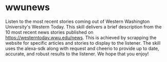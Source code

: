 # wwunews
Listen to the most recent stories coming out of Western Washington University's Western Today. This skill delivers a brief description from the 10 most recent news stories published on https://westerntoday.wwu.edu/news. This is achieved by scrapping the website for specific articles and stories to display to the listener. The skill uses the alexa-sdk along with request and cheerio to provide up to date, accurate, and robust results to the listener.  We hope that you enjoy!

